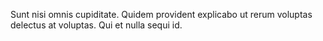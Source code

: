 Sunt nisi omnis cupiditate. Quidem provident explicabo ut rerum voluptas delectus at voluptas. Qui et nulla sequi id.